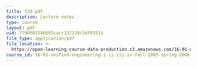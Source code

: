 ```yaml
---
title: f20.pdf
description: Lecture notes.
type: course
layout: pdf
uid: f790501546695cacc137229c5df03511
file_type: application/pdf
file_location: >-
  https://open-learning-course-data-production.s3.amazonaws.com/16-01-unified-engineering-i-ii-iii-iv-fall-2005-spring-2006/f790501546695cacc137229c5df03511_f20.pdf
course_id: 16-01-unified-engineering-i-ii-iii-iv-fall-2005-spring-2006
---
```

